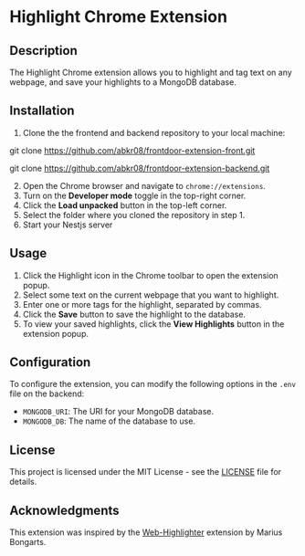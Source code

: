 # Highlight Chrome Extension

## Description

The Highlight Chrome extension allows you to highlight and tag text on any webpage, and save your highlights to a MongoDB database.

## Installation

1. Clone the the frontend and backend repository to your local machine:

git clone https://github.com/abkr08/frontdoor-extension-front.git

git clone https://github.com/abkr08/frontdoor-extension-backend.git

2. Open the Chrome browser and navigate to `chrome://extensions`.
3. Turn on the **Developer mode** toggle in the top-right corner.
4. Click the **Load unpacked** button in the top-left corner.
5. Select the folder where you cloned the repository in step 1.
6. Start your Nestjs server

## Usage

1. Click the Highlight icon in the Chrome toolbar to open the extension popup.
2. Select some text on the current webpage that you want to highlight.
3. Enter one or more tags for the highlight, separated by commas.
4. Click the **Save** button to save the highlight to the database.
5. To view your saved highlights, click the **View Highlights** button in the extension popup.

## Configuration

To configure the extension, you can modify the following options in the `.env` file on the backend:

- `MONGODB_URI`: The URI for your MongoDB database.
- `MONGODB_DB`: The name of the database to use.

## License

This project is licensed under the MIT License - see the [LICENSE](LICENSE) file for details.

## Acknowledgments

This extension was inspired by the [Web-Highlighter](https://web-highlights.com/) extension by Marius Bongarts.
